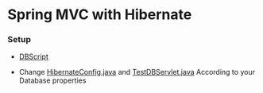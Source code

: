 # Spring MVC with Hibernate

### Setup
* [DBScript](dbscripts/dbscript.sql)

* Change [HibernateConfig.java](src/main/java/com/sudip/learn/springconfig/HibernateConfig.java) and
[TestDBServlet.java](src/main/java/com/sudip/learn/testdb/TestDBServlet.java)
According to your Database properties
